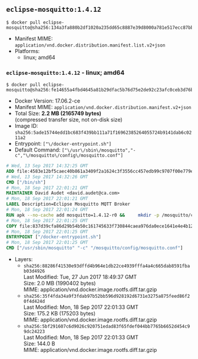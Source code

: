 ## `eclipse-mosquitto:1.4.12`

```console
$ docker pull eclipse-mosquitto@sha256:134a3fa880b2df1020a235dd65c8887e39d8000a781e517ecc87bb0f18bd1a0e
```

-	Manifest MIME: `application/vnd.docker.distribution.manifest.list.v2+json`
-	Platforms:
	-	linux; amd64

### `eclipse-mosquitto:1.4.12` - linux; amd64

```console
$ docker pull eclipse-mosquitto@sha256:fe14655a4fbd4645a81b29dfac5b76d75e2de92c23afc0ceb3d76bd10bed14ac
```

-	Docker Version: 17.06.2-ce
-	Manifest MIME: `application/vnd.docker.distribution.manifest.v2+json`
-	Total Size: **2.2 MB (2165749 bytes)**  
	(compressed transfer size, not on-disk size)
-	Image ID: `sha256:5ade15744edd1bc683f439bb111a71f16962385264055724b9141dab6c0211a2`
-	Entrypoint: `["\/docker-entrypoint.sh"]`
-	Default Command: `["\/usr\/sbin\/mosquitto","-c","\/mosquitto\/config\/mosquitto.conf"]`

```dockerfile
# Wed, 13 Sep 2017 14:32:25 GMT
ADD file:4583e12bf5caec40b861a3409f2a1624c3f3556cc457edb99c9707f00e779e45 in / 
# Wed, 13 Sep 2017 14:32:26 GMT
CMD ["/bin/sh"]
# Mon, 18 Sep 2017 22:01:21 GMT
MAINTAINER David Audet <david.audet@ca.com>
# Mon, 18 Sep 2017 22:01:21 GMT
LABEL Description=Eclipse Mosquitto MQTT Broker
# Mon, 18 Sep 2017 22:01:24 GMT
RUN apk --no-cache add mosquitto=1.4.12-r0 &&     mkdir -p /mosquitto/config /mosquitto/data /mosquitto/log &&     cp /etc/mosquitto/mosquitto.conf /mosquitto/config &&     chown -R mosquitto:mosquitto /mosquitto
# Mon, 18 Sep 2017 22:01:25 GMT
COPY file:837d39cfa86d29b54b50c161745633f730844caea976da0ece1641e4e4b122aa in / 
# Mon, 18 Sep 2017 22:01:25 GMT
ENTRYPOINT ["/docker-entrypoint.sh"]
# Mon, 18 Sep 2017 22:01:25 GMT
CMD ["/usr/sbin/mosquitto" "-c" "/mosquitto/config/mosquitto.conf"]
```

-	Layers:
	-	`sha256:88286f41530e93dffd4b964e1db22ce4939fffa4a4c665dab8591fbab03d4926`  
		Last Modified: Tue, 27 Jun 2017 18:49:37 GMT  
		Size: 2.0 MB (1990402 bytes)  
		MIME: application/vnd.docker.image.rootfs.diff.tar.gzip
	-	`sha256:35f4fda34a9f3fdab97b52bb596d928192d6731e3275a875feed86f20f4d424d`  
		Last Modified: Mon, 18 Sep 2017 22:01:33 GMT  
		Size: 175.2 KB (175203 bytes)  
		MIME: application/vnd.docker.image.rootfs.diff.tar.gzip
	-	`sha256:5bf291607c6d9026c920751edad83f65fdef044bb7765b6652d454c99dc24223`  
		Last Modified: Mon, 18 Sep 2017 22:01:33 GMT  
		Size: 144.0 B  
		MIME: application/vnd.docker.image.rootfs.diff.tar.gzip
